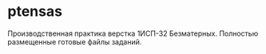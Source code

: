 # ptensas
Производственная практика верстка 1ИСП-32 Безматерных.
Полностью размещенные готовые файлы заданий.
